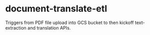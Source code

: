 # document-translate-etl
Triggers from PDF file upload into GCS bucket to then kickoff text-extraction and translation APIs.
